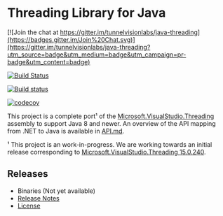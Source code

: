 ﻿# Threading Library for Java

[![Join the chat at https://gitter.im/tunnelvisionlabs/java-threading](https://badges.gitter.im/Join%20Chat.svg)](https://gitter.im/tunnelvisionlabs/java-threading?utm_source=badge&utm_medium=badge&utm_campaign=pr-badge&utm_content=badge)

[![Build Status](https://travis-ci.org/tunnelvisionlabs/java-threading.svg?branch=master)](https://travis-ci.org/tunnelvisionlabs/java-threading)

[![Build status](https://ci.appveyor.com/api/projects/status/2p2l9l415aiy4elw/branch/master?svg=true)](https://ci.appveyor.com/project/sharwell/java-threading/branch/master)

[![codecov](https://codecov.io/gh/tunnelvisionlabs/java-threading/branch/master/graph/badge.svg)](https://codecov.io/gh/tunnelvisionlabs/java-threading)

This project is a complete port¹ of the [Microsoft.VisualStudio.Threading][1] assembly to support Java 8 and newer. An
overview of the API mapping from .NET to Java is available in [API.md][2].

¹ This project is an work-in-progress. We are working towards an initial release corresponding to
[Microsoft.VisualStudio.Threading 15.0.240][3].

[1]: https://www.nuget.org/packages/Microsoft.VisualStudio.Threading
[2]: https://github.com/tunnelvisionlabs/java-threading/blob/master/API.md
[3]: https://www.nuget.org/packages/Microsoft.VisualStudio.Threading/15.0.240

## Releases

* Binaries (Not yet available)
* [Release Notes](https://github.com/tunnelvisionlabs/java-threading/releases)
* [License](https://github.com/tunnelvisionlabs/java-threading/blob/master/LICENSE)
